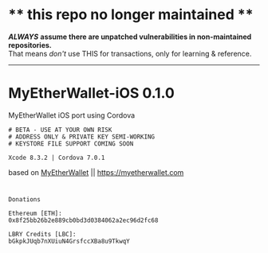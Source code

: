 # ** **this repo no longer maintained** **
***ALWAYS*** **assume there are unpatched vulnerabilities in non-maintained repositories.**  
That means _don't_ use THIS for transactions, only for learning & reference.


-----
# MyEtherWallet-iOS 0.1.0
MyEtherWallet iOS port using Cordova

```
# BETA - USE AT YOUR OWN RISK
# ADDRESS ONLY & PRIVATE KEY SEMI-WORKING
# KEYSTORE FILE SUPPORT COMING SOON
```

```Xcode 8.3.2 | Cordova 7.0.1```

based on [MyEtherWallet](https://github.com/kvhnuke/etherwallet) || https://myetherwallet.com  

#

``Donations``  

``Ethereum [ETH]:``  
```0x8f25bb26b2e889cb0bd3d0384062a2ec96d2fc68```  

``LBRY Credits [LBC]:``  
```bGkpkJUqb7nXUiuN4GrsfccXBa8u9TkwqY```

#
